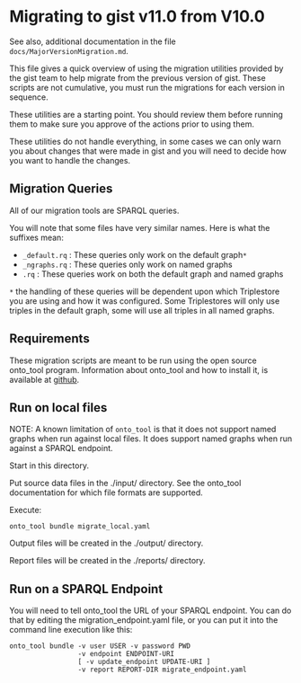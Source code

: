# Migrating to gist v11.0 from V10.0

See also, additional documentation in the file `docs/MajorVersionMigration.md`.

This file gives a quick overview of using the migration utilities provided
by the gist team to help migrate from the previous version of gist. These
scripts are not cumulative, you must run the migrations for each version
in sequence.

These utilities are a starting point. You should review them before running
them to make sure you approve of the actions prior to using them.

These utilities do not handle everything, in some cases we can only warn you
about changes that were made in gist and you will need to decide how you want
to handle the changes.

## Migration Queries

All of our migration tools are SPARQL queries.

You will note that some files have very similar names. Here is what the suffixes mean:
- `_default.rq` : These queries only work on the default graph`*`
- `_ngraphs.rq` : These queries only work on named graphs
- `.rq` : These queries work on both the default graph and named graphs

`*` the handling of these queries will be dependent upon which Triplestore
you are using and how it was configured. Some Triplestores will only use
triples in the default graph, some will use all triples in all named graphs.

## Requirements

These migration scripts are meant to be run using the open source onto_tool
program. Information about onto_tool and how to install it, is available at
[github](https://github.com/semanticarts/ontology-toolkit).

## Run on local files

NOTE: A known limitation of `onto_tool` is that it does not support named graphs when run against local files.
It does support named graphs when run against a SPARQL endpoint.

Start in this directory.

Put source data files in the ./input/ directory. See the onto_tool documentation for which file formats are supported.

Execute:
```shell
onto_tool bundle migrate_local.yaml
```

Output files will be created in the ./output/ directory.

Report files will be created in the ./reports/ directory.

## Run on a SPARQL Endpoint

You will need to tell onto_tool the URL of your SPARQL endpoint. You can do that
by editing the migration_endpoint.yaml file, or you can put it into the command
line execution like this:

```shell
onto_tool bundle -v user USER -v password PWD
                 -v endpoint ENDPOINT-URI
                 [ -v update_endpoint UPDATE-URI ]
                 -v report REPORT-DIR migrate_endpoint.yaml
```
